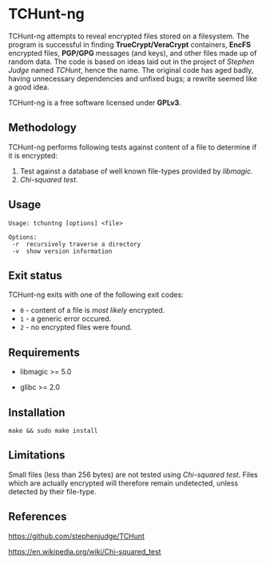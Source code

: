 # TCHunt-ng

TCHunt-ng attempts to reveal encrypted files stored on a filesystem. The program is successful in finding **TrueCrypt/VeraCrypt** containers, **EncFS** encrypted files, **PGP/GPG** messages (and keys), and other files made up of random data. The code is based on ideas laid out in the project of *Stephen Judge* named *TCHunt*, hence the name. The original code has aged badly, having unnecessary dependencies and unfixed bugs; a rewrite seemed like a good idea.

TCHunt-ng is a free software licensed under **GPLv3**.

## Methodology

TCHunt-ng performs following tests against content of a file to determine if it is encrypted:

1. Test against a database of well known file-types provided by *libmagic*.
2. *Chi-squared test*.

## Usage

    Usage: tchuntng [options] <file>

    Options:
     -r  recursively traverse a directory
     -v  show version information

## Exit status

TCHunt-ng exits with one of the following exit codes:

* `0` - content of a file is *most likely* encrypted.
* `1` - a generic error occured.
* `2` - no encrypted files were found.

## Requirements

* libmagic >= 5.0

* glibc >= 2.0

## Installation

`make && sudo make install`

## Limitations

Small files (less than 256 bytes) are not tested using *Chi-squared test*. Files which are actually encrypted will therefore remain undetected, unless detected by their file-type.

## References

https://github.com/stephenjudge/TCHunt

https://en.wikipedia.org/wiki/Chi-squared_test

